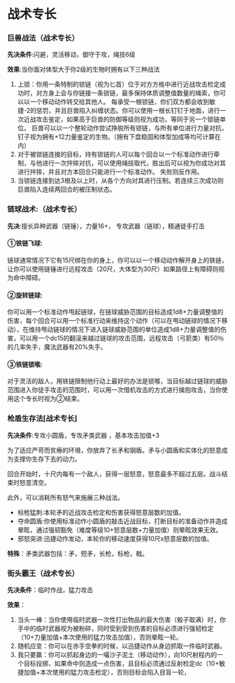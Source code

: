 # 战术专长
### 巨兽战法（战术专长）
**先决条件**:闪避，灵活移动，御守于攻，绳技6级

**效果**:当你面对体型大于你2级的生物时拥有以下三种战法
1. 上锁：你用一条特制的锁链（视为匕首）位于对方方格中进行近战攻击检定成功时，对方身上会与你链接一条锁链，最多保持体质调整值数量的绳索，你可以以一个移动动作转交给其他人。
每承受一根锁链，你们双方都会收到敏捷-2的惩罚，并且巨兽陷入纠缠状态。你可以使用一根长钉钉于地面，进行一次近战攻击鉴定，如果高于巨兽的防御等级则视为成功，等同于另一个锁链单位。
巨兽可以以一个整轮动作尝试挣脱所有锁链，与所有单位进行力量对抗，钉子视为拥有+12力量鉴定的生物。（拥有下盘稳固和体型加成等均可计算在内）
2. 对于被锁链连接的目标，持有锁链的人可以每个回合以一个标准动作进行牵制，与他进行一次拌摔对抗，可以使用绳技取代，胜出后可以视为你成功对其进行拌摔，并且对方本回合只能进行一个标准动作。
失败则反作用。
3. 当锁链连接到达3根及以上时，从各个方向对其进行压制。若连续三次成功则巨兽陷入连续两回合的被压制状态。
### 链球战术:（战术专长）

**先决**:擅长异种武器（链锤），力量16+， 专攻武器（链球），精通徒手打击

#### ①铁链飞球:
链球通常情况下它有15尺绑在你的身上，你可以以一个移动动作解开身上的铁链，让你可以使用链锤进行远程攻击（20尺，大体型为30尺）如果路径上有障碍则视为命中障碍。
#### ②旋转链球:
你可以用一个标准动作甩起链球，在链球威胁范围的目标造成1d8+力量调整值的伤害，每个回合可以用一个标准行动来维持这个动作（可以在甩动链球的情况下移动），在维持甩动链球的情况下进入链球威胁范围的单位造成1d8+力量调整值的伤害，可以用一个dc15的翻滚来越过链球的攻击范围，远程攻击（弓箭类）有50％的几率失手，魔法武器有20%失手。
#### ③铁链锁喉:
对于灵活的敌人，用铁链限制他行动上最好的办法是锁喉，当目标越过链球的威胁范围进入你徒手攻击的范围时，可以用一次借机攻击的方式进行擒抱攻击，当你使用这个专长时视为②结束。
### 枪盾生存法[战术专长]
**先决条件**:专攻小圆盾，专攻矛类武器 ，基本攻击加值+3

为了适应严苛而贫瘠的环境，你放弃了长矛和钢盾。矛与小圆盾和实体化的怒意成为支撑你生存下去的动力。

回合开始时，十尺内每有一个敌人，获得一层怒意，怒意最多不超过五层。战斗结束时怒意清空。

此外，可以消耗所有怒气来施展三种战法。
- 标枪猛刺:本轮矛的近战攻击检定和伤害获得怒意层数的加值。
- 夺命圆盾:你使用标准动作小圆盾的敲击近战目标，打断目标的准备动作并造成晕眩，通过强韧豁免（难度等级10+怒意层数+力量加值）则晕眩效果无效。
- 邪怒突进:迅捷动作发动，本轮你的移动速度获得10尺x怒意层数的加值。

**特殊**：矛类武器包括：矛，短矛，长枪，标枪，戟。

### 街头霸王（战术专长）
**先决条件**：临时作战，猛力攻击

**效果**：
1. 当头一棒：当你使用临时武器一次性打出物品的最大伤害（骰子取满）时，你手中的临时武器视为被粉碎，同时受到受到伤害的目标必须进行强韧检定（10+力量加值+本次使用的猛力攻击加值），否则晕眩一轮。
2. 随机应变：你可以在赤手空拳的时候，以迅捷动作从身边抓取一件临时武器。
3. 我只要赢：你可以抓起身边的一嘬沙子泥土（移动动作），向10尺射程内的一个目标投掷，如果命中则造成一点伤害，且目标必须通过反射检定dc（10+敏捷加值+本次使用的猛力攻击检定），否则目标会陷入目盲一轮，
